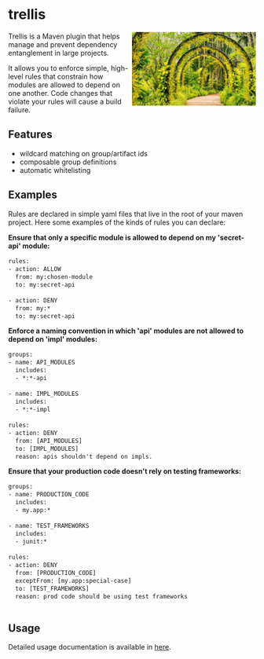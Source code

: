 
# trellis
<img align="right" src="README.jpg"  height="150">
<p>
Trellis is a Maven plugin that helps manage and prevent dependency entanglement in large projects.
</p>
<p>
It allows you to enforce simple, high-level rules that constrain how modules are allowed to depend on one another.  Code changes that violate your rules will cause a build failure.
</p>

## Features

* wildcard matching on group/artifact ids
* composable group definitions
* automatic whitelisting


## Examples

Rules are declared in simple yaml files that live in the root of your maven project.  Here some examples of the kinds of rules you can declare:

**Ensure that only a specific module is allowed to depend on my 'secret-api' module:**

```
rules:
- action: ALLOW
  from: my:chosen-module
  to: my:secret-api

- action: DENY
  from: my:*
  to: my:secret-api
```

**Enforce a naming convention in which 'api' modules are not allowed to depend on 'impl' modules:**

```
groups:
- name: API_MODULES
  includes:
  - *:*-api

- name: IMPL_MODULES
  includes:
  - *:*-impl

rules:
- action: DENY
  from: [API_MODULES]
  to: [IMPL_MODULES]
  reason: apis shouldn't depend on impls.
```

**Ensure that your production code doesn't rely on testing frameworks:**

```
groups:
- name: PRODUCTION_CODE
  includes:
  - my.app:*

- name: TEST_FRAMEWORKS
  includes:
  - junit:*

rules:
- action: DENY
  from: [PRODUCTION_CODE]
  exceptFrom: [my.app:special-case]
  to: [TEST_FRAMEWORKS]
  reason: prod code should be using test frameworks
  
```

## Usage

Detailed usage documentation is available in [here](USAGE.md).

